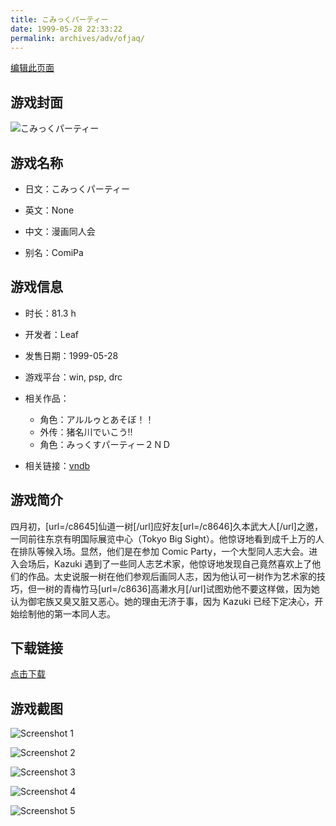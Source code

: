 ```yaml
---
title: こみっくパーティー
date: 1999-05-28 22:33:22
permalink: archives/adv/ofjaq/
---
```

[编辑此页面](https://github.com/ACG-3/ADV3-source/blob/main/source/_posts/%E3%81%93%E3%81%BF%E3%81%A3%E3%81%8F%E3%83%91%E3%83%BC%E3%83%86%E3%82%A3%E3%83%BC.md)

## 游戏封面

![こみっくパーティー](https://pan.timero.xyz/d/onedrive/img_lib_001/%E3%81%93%E3%81%BF%E3%81%A3%E3%81%8F%E3%83%91%E3%83%BC%E3%83%86%E3%82%A3%E3%83%BC_cover.avif)


## 游戏名称

- 日文：こみっくパーティー
- 英文：None
- 中文：漫画同人会

- 别名：ComiPa


## 游戏信息

- 时长：81.3 h
- 开发者：Leaf
- 发售日期：1999-05-28
- 游戏平台：win, psp, drc
- 相关作品：
   - 角色：アルルゥとあそぼ！！
   - 外传：猪名川でいこう!!
   - 角色：みっくすパーティー２ＮＤ

- 相关链接：[vndb](https://vndb.org/v177)


## 游戏简介

四月初，[url=/c8645]仙道一树[/url]应好友[url=/c8646]久本武大人[/url]之邀，一同前往东京有明国际展览中心（Tokyo Big Sight）。他惊讶地看到成千上万的人在排队等候入场。显然，他们是在参加 Comic Party，一个大型同人志大会。进入会场后，Kazuki 遇到了一些同人志艺术家，他惊讶地发现自己竟然喜欢上了他们的作品。太史说服一树在他们参观后画同人志，因为他认可一树作为艺术家的技巧，但一树的青梅竹马[url=/c8636]高濑水月[/url]试图劝他不要这样做，因为她认为御宅族又臭又脏又恶心。她的理由无济于事，因为 Kazuki 已经下定决心，开始绘制他的第一本同人志。




## 下载链接

[点击下载](https://pan.timero.xyz/onedrive/adv_lib_001/%E3%81%93%E3%81%BF%E3%81%A3%E3%81%8F%E3%83%91%E3%83%BC%E3%83%86%E3%82%A3%E3%83%BC)


## 游戏截图


![Screenshot 1](https://pan.timero.xyz/d/onedrive/img_lib_001/%E3%81%93%E3%81%BF%E3%81%A3%E3%81%8F%E3%83%91%E3%83%BC%E3%83%86%E3%82%A3%E3%83%BC_Screenshot_1.avif)

![Screenshot 2](https://pan.timero.xyz/d/onedrive/img_lib_001/%E3%81%93%E3%81%BF%E3%81%A3%E3%81%8F%E3%83%91%E3%83%BC%E3%83%86%E3%82%A3%E3%83%BC_Screenshot_2.avif)

![Screenshot 3](https://pan.timero.xyz/d/onedrive/img_lib_001/%E3%81%93%E3%81%BF%E3%81%A3%E3%81%8F%E3%83%91%E3%83%BC%E3%83%86%E3%82%A3%E3%83%BC_Screenshot_3.avif)

![Screenshot 4](https://pan.timero.xyz/d/onedrive/img_lib_001/%E3%81%93%E3%81%BF%E3%81%A3%E3%81%8F%E3%83%91%E3%83%BC%E3%83%86%E3%82%A3%E3%83%BC_Screenshot_4.avif)

![Screenshot 5](https://pan.timero.xyz/d/onedrive/img_lib_001/%E3%81%93%E3%81%BF%E3%81%A3%E3%81%8F%E3%83%91%E3%83%BC%E3%83%86%E3%82%A3%E3%83%BC_Screenshot_5.avif)


